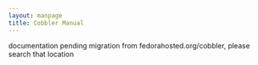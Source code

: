 ```yaml
---
layout: manpage
title: Cobbler Manual
---
```

documentation pending migration from fedorahosted.org/cobbler, please search that location